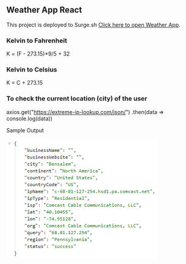 ## Weather App React

This project is deployed to Surge.sh [Click here to open Weather App](http://smelly-growth.surge.sh/).

### Kelvin to Fahrenheit

K = (F - 273.15)\*9/5 + 32

### Kelvin to Celsius

K = C + 273.15

### To check the current location (city) of the user

axios.get("https://extreme-ip-lookup.com/json/")
.then(data => console.log(data))

Sample Output

![Local City](./src/images/current-city.png)
